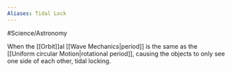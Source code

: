 ```yaml
---
Aliases: Tidal Lock
---
```

#Science/Astronomy 

When the [[Orbit]]al [[Wave Mechanics|period]] is the same as the [[Uniform circular Motion|rotational period]], causing the objects to only see one side of each other, tidal locking. 